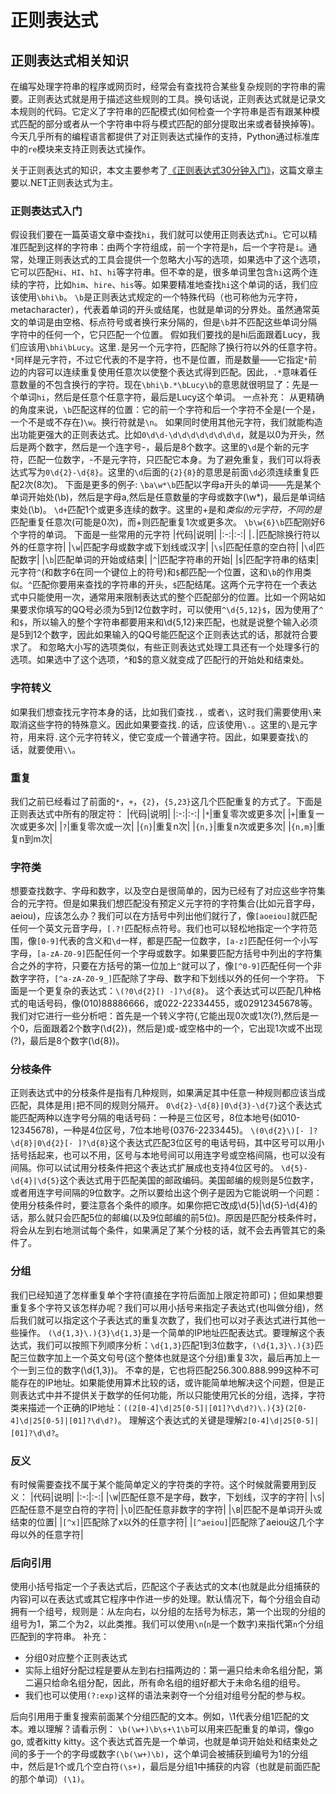 # 正则表达式

## 正则表达式相关知识

在编写处理字符串的程序或网页时，经常会有查找符合某些复杂规则的字符串的需要。正则表达式就是用于描述这些规则的工具。换句话说，正则表达式就是记录文本规则的代码。它定义了字符串的匹配模式(如何检查一个字符串是否有跟某种模式匹配的部分或者从一个字符串中将与模式匹配的部分提取出来或者替换掉等)。今天几乎所有的编程语言都提供了对正则表达式操作的支持，Python通过标准库中的`re`模块来支持正则表达式操作。

关于正则表达式的知识，本文主要参考了[《正则表达式30分钟入门》](https://deerchao.cn/tutorials/regex/regex.htm)，这篇文章主要以.NET正则表达式为主。

### 正则表达式入门

假设我们要在一篇英语文章中查找`hi`，我们就可以使用正则表达式`hi`。它可以精准匹配到这样的字符串：由两个字符组成，前一个字符是`h`，后一个字符是`i`。通常，处理正则表达式的工具会提供一个忽略大小写的选项，如果选中了这个选项，它可以匹配`Hi`、`HI`、`hI`、`hi`等字符串。但不幸的是，很多单词里包含`hi`这两个连续的字符，比如`him`、`hire`、`his`等。如果要精准地查找`hi`这个单词的话，我们应该使用`\bhi\b`。
`\b`是正则表达式规定的一个特殊代码（也可称他为元字符，metacharacter），代表着单词的开头或结尾，也就是单词的分界处。虽然通常英文的单词是由空格、标点符号或者换行来分隔的，但是`\b`并不匹配这些单词分隔字符中的任何一个，它只匹配一个位置。
假如我们要找的是hi后面跟着Lucy，我们应该用`\bhi\bLucy`。这里`.`是另一个元字符，匹配除了换行符以外的任意字符。`*`同样是元字符，不过它代表的不是字符，也不是位置，而是数量——它指定`*`前边的内容可以连续重复使用任意次以使整个表达式得到匹配。因此，`.*`意味着任意数量的不包含换行的字符。现在`\bhi\b.*\bLucy\b`的意思就很明显了：先是一个单词`hi`，然后是任意个任意字符，最后是Lucy这个单词。
一点补充： 从更精确的角度来说，`\b`匹配这样的位置：它的前一个字符和后一个字符不全是(一个是，一个不是或不存在)`\w`。换行符就是`\n`。
如果同时使用其他元字符，我们就能构造出功能更强大的正则表达式。比如`0\d\d-\d\d\d\d\d\d\d\d`，就是以0为开头，然后是两个数字，然后是一个连字号-，最后是8个数字。这里的`\d`是个新的元字符，匹配一位数字，-不是元字符，只匹配它本身。为了避免重复，我们可以将表达式写为`0\d{2}-\d{8}`。这里的`\d`后面的`{2}{8}`的意思是前面`\d`必须连续重复匹配2次(8次)。
下面是更多的例子:
`\ba\w*\b`匹配以字母a开头的单词——先是某个单词开始处(\b)，然后是字母a,然后是任意数量的字母或数字(\w*)，最后是单词结束处(\b)。
`\d+`匹配1个或更多连续的数字。这里的+是和*类似的元字符，不同的是*匹配重复任意次(可能是0次)，而+则匹配重复1次或更多次。
`\b\w{6}\b`匹配刚好6个字符的单词。
下面是一些常用的元字符
|代码|说明|
|:-:|:-:|
|`.`|匹配除换行符以外的任意字符|
|`\w`|匹配字母或数字或下划线或汉字|
|`\s`|匹配任意的空白符|
|`\d`|匹配数字|
|`\b`|匹配单词的开始或结束|
|`^`|匹配字符串的开始|
|`$`|匹配字符串的结束|
元字符`^`(和数字6在同一个键位上的符号)和`$`都匹配一个位置，这和`\b`的作用类似。`^`匹配你要用来查找的字符串的开头，`$`匹配结尾。这两个元字符在一个表达式中只能使用一次，通常用来限制表达式的整个匹配部分的位置。比如一个网站如果要求你填写的QQ号必须为5到12位数字时，可以使用`^\d{5,12}$`，因为使用了`^`和`$`，所以输入的整个字符串都要用来和\d{5,12}来匹配，也就是说整个输入必须是5到12个数字，因此如果输入的QQ号能匹配这个正则表达式的话，那就符合要求了。
和忽略大小写的选项类似，有些正则表达式处理工具还有一个处理多行的选项。如果选中了这个选项，^和$的意义就变成了匹配行的开始处和结束处。

### 字符转义

如果我们想查找元字符本身的话，比如我们查找`.`，或者`\`，这时我们需要使用`\`来取消这些字符的特殊意义。因此如果要查找`.`的话，应该使用`\.`。这里的`\`是元字符，用来将`.`这个元字符转义，使它变成一个普通字符。因此，如果要查找`\`的话，就要使用`\\`。

### 重复

我们之前已经看过了前面的`*`，`+`，`{2}`，`{5,23}`这几个匹配重复的方式了。下面是正则表达式中所有的限定符：
|代码|说明|
|:-:|:-:|
|`*`|重复零次或更多次|
|`+`|重复一次或更多次|
|`?`|重复零次或一次|
|`{n}`|重复n次|
|`{n,}`|重复n次或更多次|
|`{n,m}`|重复n到m次|

### 字符类

想要查找数字、字母和数字，以及空白是很简单的，因为已经有了对应这些字符集合的元字符。但是如果我们想匹配没有预定义元字符的字符集合(比如元音字母，aeiou)，应该怎么办？我们可以在方括号中列出他们就行了，像`[aoeiou]`就匹配任何一个英文元音字母，`[.?!`匹配标点符号。我们也可以轻松地指定一个字符范围，像`[0-9]`代表的含义和`\d`一样，都是匹配一位数字，`[a-z]`匹配任何一个小写字母，`[a-zA-Z0-9]`匹配任何一个字母或数字。如果要匹配方括号中列出的字符集合之外的字符，只要在方括号的第一位加上`^`就可以了，像`[^0-9]`匹配任何一个非数字字符，`[^a-zA-Z0-9_]`匹配除了字母、数字和下划线以外的任何一个字符。
下面是一个更复杂的表达式：`\(?0\d{2}[) -]?\d{8}`。
这个表达式可以匹配几种格式的电话号码，像(010)88886666，或022-22334455，或02912345678等。我们对它进行一些分析吧：首先是一个转义字符\(,它能出现0次或1次(?),然后是一个0，后面跟着2个数字(\d{2})，然后是)或-或空格中的一个，它出现1次或不出现(?)，最后是8个数字(\d{8})。

### 分枝条件

正则表达式中的分枝条件是指有几种规则，如果满足其中任意一种规则都应该当成匹配，具体是用`|`把不同的规则分隔开。
`0\d{2}-\d{8}|0\d{3}-\d{7}`这个表达式能匹配两种以连字号分隔的电话号码：一种是三位区号，8位本地号(如010-12345678)，一种是4位区号，7位本地号(0376-2233445)。
`\(0\d{2}\)[- ]?\d{8}|0\d{2}[- ]?\d{8}`这个表达式匹配3位区号的电话号码，其中区号可以用小括号括起来，也可以不用，区号与本地号间可以用连字号或空格间隔，也可以没有间隔。你可以试试用分枝条件把这个表达式扩展成也支持4位区号的。
`\d{5}-\d{4}|\d{5}`这个表达式用于匹配美国的邮政编码。美国邮编的规则是5位数字，或者用连字号间隔的9位数字。之所以要给出这个例子是因为它能说明一个问题：使用分枝条件时，要注意各个条件的顺序。如果你把它改成\d{5}|\d{5}-\d{4}的话，那么就只会匹配5位的邮编(以及9位邮编的前5位)。原因是匹配分枝条件时，将会从左到右地测试每个条件，如果满足了某个分枝的话，就不会去再管其它的条件了。

### 分组

我们已经知道了怎样重复单个字符(直接在字符后面加上限定符即可)；但如果想要重复多个字符又该怎样办呢？我们可以用小括号来指定子表达式(也叫做分组)，然后我们就可以指定这个子表达式的重复次数了，我们也可以对子表达式进行其他一些操作。
`(\d{1,3}\.){3}\d{1,3}`是一个简单的IP地址匹配表达式。要理解这个表达式，我们可以按照下列顺序分析：`\d{1,3}`匹配1到3位数字，`(\d{1,3}\.){3}`匹配三位数字加上一个英文句号(这个整体也就是这个分组)重复3次，最后再加上一个一到三位的数字(\d{1,3})。
不幸的是，它也将匹配256.300.888.999这种不可能存在的IP地址。如果能使用算术比较的话，或许能简单地解决这个问题，但是正则表达式中并不提供关于数学的任何功能，所以只能使用冗长的分组，选择，字符类来描述一个正确的IP地址：`((2[0-4]\d|25[0-5]|[01]?\d\d?)\.){3}(2[0-4]\d|25[0-5]|[01]?\d\d?)`。
理解这个表达式的关键是理解`2[0-4]\d|25[0-5]|[01]?\d\d?`。

### 反义

有时候需要查找不属于某个能简单定义的字符类的字符。这个时候就需要用到反义：
|代码|说明|
|:-:|:-:|
|`\W`|匹配任意不是字母，数字，下划线，汉字的字符|
|`\S`|匹配任意不是空白符的字符|
|`\D`|匹配任意非数字的字符|
|`\B`|匹配不是单词开头或结束的位置|
|`[^x]`|匹配除了x以外的任意字符|
|`[^aeiou]`|匹配除了aeiou这几个字母以外的任意字符|

### 后向引用

使用小括号指定一个子表达式后，匹配这个子表达式的文本(也就是此分组捕获的内容)可以在表达式或其它程序中作进一步的处理。默认情况下，每个分组会自动拥有一个组号，规则是：从左向右，以分组的左括号为标志，第一个出现的分组的组号为1，第二个为2，以此类推。我们可以使用`\n`(`n`是一个数字)来指代第`n`个分组匹配到的字符串。
补充：

+ 分组0对应整个正则表达式
+ 实际上组好分配过程是要从左到右扫描两边的：第一遍只给未命名组分配，第二遍只给命名组分配，因此，所有命名组的组好都大于未命名组的组号。
+ 我们也可以使用`(?:exp)`这样的语法来剥夺一个分组对组号分配的参与权。

后向引用用于重复搜索前面某个分组匹配的文本。例如，\1代表分组1匹配的文本。难以理解？请看示例：
`\b(\w+)\b\s+\1\b`可以用来匹配重复的单词，像go go, 或者kitty kitty。这个表达式首先是一个单词，也就是单词开始处和结束处之间的多于一个的字母或数字`(\b(\w+)\b)`，这个单词会被捕获到编号为1的分组中，然后是1个或几个空白符`(\s+)`，最后是分组1中捕获的内容（也就是前面匹配的那个单词）`(\1)`。
